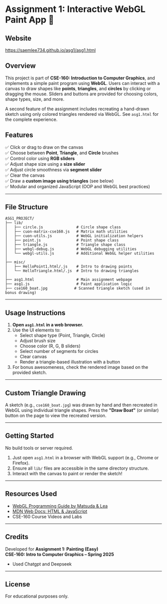 
# Assignment 1: Interactive WebGL Paint App 🎨

## Website
https://saemlee734.github.io/asg1/asg1.html

## Overview

This project is part of **CSE-160: Introduction to Computer Graphics**, and implements a simple paint program using **WebGL**. Users can interact with a canvas to draw shapes like **points**, **triangles**, and **circles** by clicking or dragging the mouse. Sliders and buttons are provided for choosing colors, shape types, size, and more.

A second feature of the assignment includes recreating a hand-drawn sketch using only colored triangles rendered via WebGL. See `asg1.html` for the complete experience.

## Features

✅ Click or drag to draw on the canvas  
✅ Choose between **Point**, **Triangle**, and **Circle** brushes  
✅ Control color using **RGB sliders**  
✅ Adjust shape size using a **size slider**  
✅ Adjust circle smoothness via **segment slider**  
✅ Clear the canvas  
✅ Draw a **custom image using triangles** (see below)  
✅ Modular and organized JavaScript (OOP and WebGL best practices)

---

## File Structure

```
ASG1_PROJECT/
├── lib/
│   ├── circle.js               # Circle shape class
│   ├── cuon-matrix-cse160.js   # Matrix math utilities
│   ├── cuon-utils.js           # WebGL initialization helpers
│   ├── point.js                # Point shape class
│   ├── triangle.js             # Triangle shape class
│   ├── webgl-debug.js          # WebGL debugging utilities
│   └── webgl-utils.js          # Additional WebGL helper utilities
│
├── misc/
│   ├── HelloPoint1.html/.js    # Intro to drawing points
│   └── HelloTriangle.html/.js  # Intro to drawing triangles
│
├── asg1.html                   # Main assignment webpage
├── asg1.js                     # Paint application logic
├── cse160_boat.jpg            # Scanned triangle sketch (used in bonus drawing)
```

---

## Usage Instructions

1. **Open `asg1.html` in a web browser.**
2. Use the UI elements to:
   - Select shape type (Point, Triangle, Circle)
   - Adjust brush size
   - Choose color (R, G, B sliders)
   - Select number of segments for circles
   - Clear canvas
   - Render a triangle-based illustration with a button
3. For bonus awesomeness, check the rendered image based on the provided sketch.

---

## Custom Triangle Drawing

A sketch (e.g., `cse160_boat.jpg`) was drawn by hand and then recreated in WebGL using individual triangle shapes. Press the **"Draw Boat"** (or similar) button on the page to view the recreated version.

---

## Getting Started

No build tools or server required.

1. Just open `asg1.html` in a browser with WebGL support (e.g., Chrome or Firefox).
2. Ensure all `lib/` files are accessible in the same directory structure.
3. Interact with the canvas to paint or render the sketch!

---

## Resources Used

- [WebGL Programming Guide by Matsuda & Lea](https://www.webglfundamentals.org)
- [MDN Web Docs: HTML & JavaScript](https://developer.mozilla.org/)
- CSE-160 Course Videos and Labs

---

## Credits

Developed for **Assignment 1: Painting (Easy)**  
**CSE-160: Intro to Computer Graphics – Spring 2025**
- Used Chatgpt and Deepseek

---

## License

For educational purposes only.
